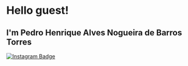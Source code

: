 <h1> Hello guest! </h1>
<h2> I'm Pedro Henrique Alves Nogueira de Barros Torres </h2> 

[![Instagram Badge](https://img.shields.io/badge/Instagram-E4405F?style=for-the-badge&logo=instagram&logoColor=white)](https://www.instagram.com/pdr_torres/)

<!--
**pdrhabt/pdrhabt** is a ✨ _special_ ✨ repository because its `README.md` (this file) appears on your GitHub profile.

Here are some ideas to get you started:

- 🔭 I’m currently working on ...
- 🌱 I’m currently learning ...
- 👯 I’m looking to collaborate on ...
- 🤔 I’m looking for help with ...
- 💬 Ask me about ...
- 📫 How to reach me: ...
- 😄 Pronouns: ...
- ⚡ Fun fact: ...
-->
